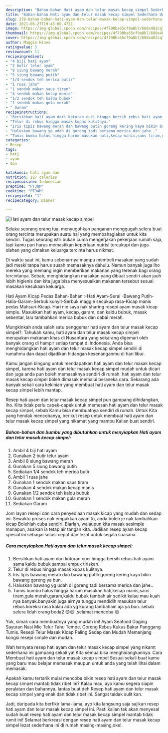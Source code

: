```yaml
---
description: "Bahan-bahan Hati ayam dan telur masak kecap simpel Sederhana Untuk Jualan"
title: "Bahan-bahan Hati ayam dan telur masak kecap simpel Sederhana Untuk Jualan"
slug: 278-bahan-bahan-hati-ayam-dan-telur-masak-kecap-simpel-sederhana-untuk-jualan
date: 2021-06-27T19:45:00.472Z
image: https://img-global.cpcdn.com/recipes/4f798ba65cf9a8b7/680x482cq70/hati-ayam-dan-telur-masak-kecap-simpel-foto-resep-utama.jpg
thumbnail: https://img-global.cpcdn.com/recipes/4f798ba65cf9a8b7/680x482cq70/hati-ayam-dan-telur-masak-kecap-simpel-foto-resep-utama.jpg
cover: https://img-global.cpcdn.com/recipes/4f798ba65cf9a8b7/680x482cq70/hati-ayam-dan-telur-masak-kecap-simpel-foto-resep-utama.jpg
author: Maggie Hines
ratingvalue: 5
reviewcount: 11
recipeingredient:
- "4 biji hati ayam"
- "2 butir telur ayam"
- "8 siung bawang merah"
- "5 siung bawang putih"
- "1/4 sendok teh merica butir"
- "1 ruas jahe"
- "1 sendok makan saus tiram"
- "4 sendok makan kecap manis"
- "1/2 sendok teh kaldu bubuk"
- "1 sendok makan gula merah"
- " Garam"
recipeinstructions:
- "Bersihkan hati ayam dari kotoran cuci hingga bersih rebus hati ayam sama kaldu bubuk sampai empuk tiriskan."
- "Telur di rebus hingga masak kupas kulitnya."
- "Iris tipis bawang merah dan bawang putih goreng kering kaya bikin bawang goreng ya bun."
- "Haluskan bawang yg udah di goreng tadi bersama merica dan jahe.."
- "Tumis bumbu halus hingga harum masukan hati,kecap manis,saos tiram,gula merah,garam,kaldu bubuk tambah air sedikit kalau mau kuah nya banyak.banyakin juga airnya tunggu mendidih masukan telur rebus.koreksi rasa kalau ada yg kurang tambahain aja ya bun..sebab selera lidah orang beda2 😊😊..selamat mencoba 😊"
categories:
- Resep
tags:
- hati
- ayam
- dan

katakunci: hati ayam dan 
nutrition: 227 calories
recipecuisine: Indonesian
preptime: "PT38M"
cooktime: "PT34M"
recipeyield: "1"
recipecategory: Dinner

---
```



![Hati ayam dan telur masak kecap simpel](https://img-global.cpcdn.com/recipes/4f798ba65cf9a8b7/680x482cq70/hati-ayam-dan-telur-masak-kecap-simpel-foto-resep-utama.jpg)

Selaku seorang orang tua, menyuguhkan panganan menggugah selera buat orang tercinta merupakan suatu hal yang membahagiakan untuk kita sendiri. Tugas seorang istri bukan cuma mengerjakan pekerjaan rumah saja, tapi kamu pun harus memastikan keperluan nutrisi tercukupi dan juga olahan yang dimakan keluarga tercinta harus nikmat.

Di waktu  saat ini, kamu sebenarnya mampu membeli masakan yang sudah jadi meski tanpa harus susah memasaknya dahulu. Namun banyak juga lho mereka yang memang ingin memberikan makanan yang terenak bagi orang tercintanya. Sebab, menghidangkan masakan yang dibuat sendiri akan jauh lebih higienis dan kita juga bisa menyesuaikan makanan tersebut sesuai masakan kesukaan keluarga. 

Hati Ayam Kicap Pedas Bahan-Bahan :-Hati Ayam-Serai -Bawang Putih-Halia-Garam-Serbuk kunyit-Serbuk maggie secukup rasa-Kicap manis pedas Mahsuri-Kicap. Hari nie saya nak sharing resepi ayam masak kicap simple. Masukkan hati ayam, kecap, garam, dan kaldu bubuk, masak sebentar, lalu tambahkan merica bubuk dan cabai merah.

Mungkinkah anda salah satu penggemar hati ayam dan telur masak kecap simpel?. Tahukah kamu, hati ayam dan telur masak kecap simpel merupakan makanan khas di Nusantara yang sekarang digemari oleh banyak orang di hampir setiap tempat di Indonesia. Anda bisa menghidangkan hati ayam dan telur masak kecap simpel sendiri di rumahmu dan dapat dijadikan hidangan kesenanganmu di hari libur.

Kamu jangan bingung untuk mendapatkan hati ayam dan telur masak kecap simpel, karena hati ayam dan telur masak kecap simpel mudah untuk dicari dan juga anda pun boleh memasaknya sendiri di rumah. hati ayam dan telur masak kecap simpel boleh dimasak memalui beraneka cara. Sekarang ada banyak sekali cara kekinian yang membuat hati ayam dan telur masak kecap simpel lebih mantap.

Resep hati ayam dan telur masak kecap simpel pun gampang dihidangkan, lho. Kita tidak perlu capek-capek untuk memesan hati ayam dan telur masak kecap simpel, sebab Kamu bisa membuatnya sendiri di rumah. Untuk Kita yang hendak mencobanya, berikut resep untuk membuat hati ayam dan telur masak kecap simpel yang nikamat yang mampu Kalian buat sendiri.

<!--inarticleads1-->

##### Bahan-bahan dan bumbu yang dibutuhkan untuk menyiapkan Hati ayam dan telur masak kecap simpel:

1. Ambil 4 biji hati ayam
1. Gunakan 2 butir telur ayam
1. Ambil 8 siung bawang merah
1. Gunakan 5 siung bawang putih
1. Sediakan 1/4 sendok teh merica butir
1. Ambil 1 ruas jahe
1. Gunakan 1 sendok makan saus tiram
1. Gunakan 4 sendok makan kecap manis
1. Gunakan 1/2 sendok teh kaldu bubuk
1. Gunakan 1 sendok makan gula merah
1. Sediakan  Garam


Jom layan resepi dan cara penyediaan masak kicap yang mudah dan sedap ini. Sewaktu proses nak empukkan ayam tu, anda boleh je nak tambahkan kicap Bolehlah cuba sendiri. Biarlah, walaupun kita masak sesimple manapun, asalkan ia tetap air tangan kita. Jadikan resep ayam kecap spesial ini sebagai solusi cepat dan lezat untuk segala suasana. 

<!--inarticleads2-->

##### Cara menyiapkan Hati ayam dan telur masak kecap simpel:

1. Bersihkan hati ayam dari kotoran cuci hingga bersih rebus hati ayam sama kaldu bubuk sampai empuk tiriskan.
1. Telur di rebus hingga masak kupas kulitnya.
1. Iris tipis bawang merah dan bawang putih goreng kering kaya bikin bawang goreng ya bun.
1. Haluskan bawang yg udah di goreng tadi bersama merica dan jahe..
1. Tumis bumbu halus hingga harum masukan hati,kecap manis,saos tiram,gula merah,garam,kaldu bubuk tambah air sedikit kalau mau kuah nya banyak.banyakin juga airnya tunggu mendidih masukan telur rebus.koreksi rasa kalau ada yg kurang tambahain aja ya bun..sebab selera lidah orang beda2 😊😊..selamat mencoba 😊


Yuk, simak cara membuatnya yang mudah ini! Ayam Seafood Daging Sayuran Nasi Mie Telur Tahu Tempe. Goreng Rebus Kukus Bakar Panggang Tumis. Resepi Telur Masak Kicap Paling Sedap dan Mudah Memanjang kongsi resepi simple dan mudah. 

Wah ternyata resep hati ayam dan telur masak kecap simpel yang nikamt sederhana ini gampang sekali ya! Kita semua bisa menghidangkannya. Cara Membuat hati ayam dan telur masak kecap simpel Sesuai sekali buat kamu yang baru mau belajar memasak maupun untuk anda yang telah lihai dalam memasak.

Apakah kamu tertarik mulai mencoba bikin resep hati ayam dan telur masak kecap simpel mantab tidak ribet ini? Kalau mau, ayo kamu segera siapin peralatan dan bahannya, lantas buat deh Resep hati ayam dan telur masak kecap simpel yang enak dan tidak ribet ini. Sangat taidak sulit kan. 

Jadi, daripada kita berfikir lama-lama, ayo kita langsung saja sajikan resep hati ayam dan telur masak kecap simpel ini. Pasti kalian tak akan menyesal sudah buat resep hati ayam dan telur masak kecap simpel mantab tidak rumit ini! Selamat berkreasi dengan resep hati ayam dan telur masak kecap simpel lezat sederhana ini di rumah masing-masing,oke!.

